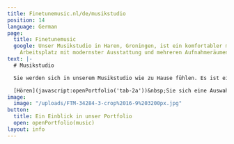 ```yaml
---
title: Finetunemusic.nl/de/musikstudio
position: 14
language: German
page:
  title: Finetunemusic
  google: Unser Musikstudio in Haren, Groningen, ist ein komfortabler multifunktionaler
    Arbeitsplatz mit modernster Ausstattung und mehreren Aufnahmeräumen.
text: |-
  # Musikstudio

  Sie werden sich in unserem Musikstudio wie zu Hause fühlen. Es ist ein multifunktionaler Arbeitsplatz mit hochmoderner Ausstattung und mehreren Aufnahmeräumen auf über 150 Quadratmetern. Wir bieten ganze Bandaufnahmen ebenso wie kleinere Aufnahmesitzungen an. Es wird uns eine Freude sein, Ihre Musik zu mischen und Ihnen die Musikproduktion als solche anzubieten. Darüberhinaus können wir Ihnen helfen, Ihre Kompositionen zu erarbeiten und den richtigen Sound für Ihre Songs zu finden. Ob cineastische Arrangements, gefühlvolle R’n’B-Produktionen oder experimentelle Beats - Vielseitigkeit ist eine unserer Qualitäten.

  [Hören](javascript:openPortfolio('tab-2a'))&nbsp;Sie sich eine Auswahl unserer Musik an.
image:
  image: "/uploads/FTM-34284-3-crop%2016-9%203200px.jpg"
button:
  title: Ein Einblick in unser Portfolio
  open: openPortfolio(music)
layout: info
---
```


